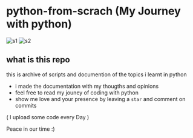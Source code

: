 # python-from-scrach  (My Journey with python)
![s1](https://img.shields.io/badge/Status-Learning-green)
![s2](https://img.shields.io/badge/Stage-Basics-green)
## what is this repo
this is archive of scripts and documention of the topics i learnt in python 
- i made the documentation with my thougths and opinions 
- feel free to read my jouney of coding with python
- show me love and your presence by leaving a `star` and comment on commits

( I upload some code every Day )


Peace in our time :)
